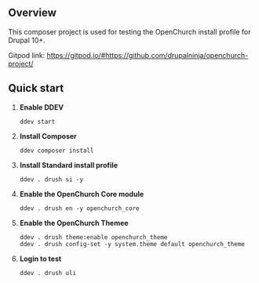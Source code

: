 ## Overview
This composer project is used for testing the OpenChurch install profile for Drupal 10+.

Gitpod link: https://gitpod.io/#https://github.com/drupalninja/openchurch-project/

## Quick start

1. **Enable DDEV**

   ```shell
   ddev start
   ```
   
2. **Install Composer**

   ```shell
   ddev composer install
   ```

3. **Install Standard install profile**

   ```shell
   ddev . drush si -y
   ```

2. **Enable the OpenChurch Core module**

   ```shell
   ddev . drush en -y openchurch_core
   ```

3. **Enable the OpenChurch Themee**

   ```shell
   ddev . drush theme:enable openchurch_theme
   ddev . drush config-set -y system.theme default openchurch_theme
   ```

4. **Login to test**

   ```shell
   ddev . drush uli
   ```
